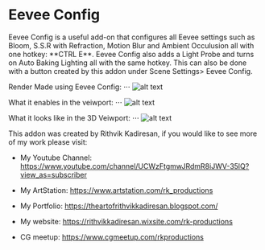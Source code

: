 <h1>Eevee Config</h1>
Eevee Config is a useful add-on that configures all Eevee settings such as Bloom, S.S.R with Refraction, Motion Blur and Ambient Occulusion all with one hotkey: **CTRL E**. Eevee Config also adds a Light Probe and turns on Auto Baking Lighting all with the same hotkey. This can also be done with a button created by this addon under Scene Settings> Eevee Config.

Render Made using Eevee Config:
⋅⋅⋅ ![alt text](https://user-images.githubusercontent.com/71163710/93733425-97896500-fc18-11ea-9d5e-572cf76350e4.png "Render Made using Eevee Config")

What it enables in the veiwport:
⋅⋅⋅ ![alt text](https://user-images.githubusercontent.com/71163710/93733413-935d4780-fc18-11ea-95a8-a2c359fd4056.png "Enabled Features")

What it looks like in the 3D Veiwport:
⋅⋅⋅ ![alt text](https://user-images.githubusercontent.com/71163710/93733421-95270b00-fc18-11ea-9929-ee19aaa671bd.png "Veiw 3D Demo")


This addon was created by Rithvik Kadiresan, if you would like to see more of my work please visit:

* My Youtube Channel: https://www.youtube.com/channel/UCWzFtgmwJRdmR8iJWV-35lQ?view_as=subscriber

* My ArtStation: https://www.artstation.com/rk_productions

* My Portfolio: https://theartofrithvikkadiresan.blogspot.com/

* My website: https://rithvikkadiresan.wixsite.com/rk-productions

* CG meetup: https://www.cgmeetup.com/rkproductions




